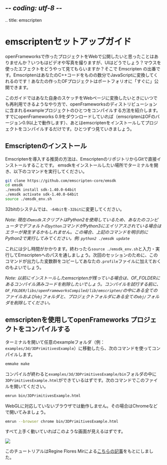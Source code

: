 ## -*- coding: utf-8 -*-
.. title: emscripten

emscriptenセットアップガイド
===========

openFrameworksで作ったプロジェクトをWebで公開したいと思ったことはありませんか？いつもはビデオや写真を撮りますが、UIはどうでしょう？マウスを使ったエフェクトをどうやって見てもらいますか？そこで Emscripten の出番です。EmscriptenはあなたのC++コードをものの数分でJavaScriptに変換してくれるのです！あなたの作ったOFプロジェクトはポートフォリオに「すぐに」公開できます。

このガイドではあなた自身のスケッチをWebページに変換したいときにいつでも再利用できるようなやり方で、openFrameworksのディストリビューションに含まれるexampleプロジェクトのひとつをコンパイルする方法を紹介します。すでにopenFrameworks 0.9をダウンロードしていれば（emscriptenはOFのバージョン0.9以上で動作します）、あとはemscriptenをインストールしてプロジェクトをコンパイルするだけです。ひとつずつ見ていきましょう。

Emscriptenのインストール
------------------

Emscriptenを導入する推奨の方法は、EmscriptenのリポジトリからGitで直接インストールすることです。
emsdkをインストールしたい場所でターミナルを開き、以下のコマンドを実行してください。

```bash
git clone https://github.com/emscripten-core/emsdk
cd emsdk
./emsdk install sdk-1.40.0-64bit
./emsdk activate sdk-1.40.0-64bit
source ./emsdk_env.sh
```

32bitのシステムでは、`-64bit`を`-32bit`に変更してください。

_Note: 現在の`emsdk`スクリプトはPython2を使用しているため、あなたのコンピュータでデフォルトの`python`コマンドがPython3にエイリアスされている場合はエラーが発生するかもしれません。この場合、上記のコマンドを明示的にPython2で実行してみてください。例: `python2 ./emsdk update`_

これには少し時間がかかります。終わったら`source ./emsdk_env.sh`と入力・実行してEmscriptenへのパスを通しましょう。次回のセッションのために、このコマンドが出力した変数群をコピーしてあなたの`.profile`ファイルに加えておくのもよいでしょう。

_Note: 以前にインストールしたemscriptenが残っている場合は、OF_FOLDERにあるコンパイル済みコードを削除したいでしょう。コンパイルを試行する前に、`OF_FOLDER/libs/openFrameworksCompiled/lib/emscripten/`の中にある全てのファイルおよび`obj`フォルダと、プロジェクトフォルダにある全ての`obj/`フォルダを削除してください。_

emscriptenを使用してopenFrameworks プロジェクトをコンパイルする
--------------------------------------

ターミナルを開いて任意のexampleフォルダ（例：`examples/3d/3DPrimitivesExample`）に移動したら、次のコマンドを使ってコンパイルします。

```bash
emmake make
```
コンパイルが終わると`examples/3d/3DPrimitivesExample/bin`フォルダの中に`3DPrimitivesExample.html`ができているはずです。次のコマンドでこのファイルを開いてください。

```bash
emrun bin/3DPrimitivesExample.html
```

WebGLに対応していないブラウザでは動作しません。その場合はChromeなどで開いてみましょう。

```bash
emrun --browser chrome bin/3DPrimitivesExample.html
```

すべて上手く動いていればこのような画面が見えるはずです。

![](/setup/emscripten/3dprimitives.png)

このチュートリアルはRegine Flores Mirによる[こちらの記事](http://www.reginafloresmir.com/blog/2015/5/14/openframeworks-on-the-line)をもとにしました。
